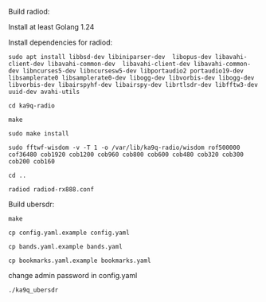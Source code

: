 Build radiod:

Install at least Golang 1.24

Install dependencies for radiod:

`sudo apt install libbsd-dev libiniparser-dev  libopus-dev libavahi-client-dev libavahi-common-dev  libavahi-client-dev libavahi-common-dev libncurses5-dev libncursesw5-dev libportaudio2 portaudio19-dev libsamplerate0 libsamplerate0-dev libogg-dev libvorbis-dev libogg-dev libvorbis-dev libairspyhf-dev libairspy-dev librtlsdr-dev libfftw3-dev uuid-dev avahi-utils`


`cd ka9q-radio`

`make`

`sudo make install`

`sudo fftwf-wisdom -v -T 1 -o /var/lib/ka9q-radio/wisdom rof500000 cof36480 cob1920 cob1200 cob960 cob800 cob600 cob480 cob320 cob300 cob200 cob160`

`cd ..`

`radiod radiod-rx888.conf`

Build ubersdr:

`make` 

`cp config.yaml.example config.yaml`

`cp bands.yaml.example bands.yaml`

`cp bookmarks.yaml.example bookmarks.yaml`

change admin password in config.yaml

`./ka9q_ubersdr`
